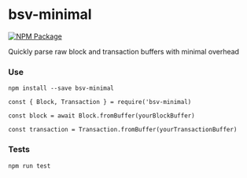 # bsv-minimal

[![NPM Package](https://img.shields.io/npm/v/bsv-minimal.svg?style=flat-square)](https://www.npmjs.org/package/bsv-minimal)

Quickly parse raw block and transaction buffers with minimal overhead

### Use

`npm install --save bsv-minimal`

```
const { Block, Transaction } = require('bsv-minimal)

const block = await Block.fromBuffer(yourBlockBuffer)

const transaction = Transaction.fromBuffer(yourTransactionBuffer)
```

### Tests

`npm run test`